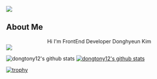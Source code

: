 <img src="https://capsule-render.vercel.app/api?type=soft&&color=auto&height=300&section=header&text=Welcome%20&fontSize=50&fontAlign=40&desc=dongHyeun%20Kim's%20GitHub%20profile!&descAlign=60&descSize=30" />

## About Me
<div align="center">Hi I'm FrontEnd Developer Donghyeun Kim</div>

<img src="https://img.shields.io/badge/typescript-blue?style=plastic&logo=blue&logoColor=blue"/>




![dongtony12's github stats](https://github-readme-stats.vercel.app/api?username=dongtony12&show_icons=true)
[![dongtony12's github stats](https://github-readme-stats.vercel.app/api/top-langs/?username=dongtony12&show_icons=true&hide_border=true&title_color=004386&icon_color=004386&layout=compact)](https://github.com/dongtony12)


[![trophy](https://github-profile-trophy.vercel.app/?username=dongtony12&row=1)](https://github.com/ryo-ma/github-profile-trophy)
